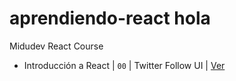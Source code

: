 # aprendiendo-react hola
Midudev React Course

- Introducción a React
  | `00` | Twitter Follow UI | [Ver](projects/00-hola-mundo)
